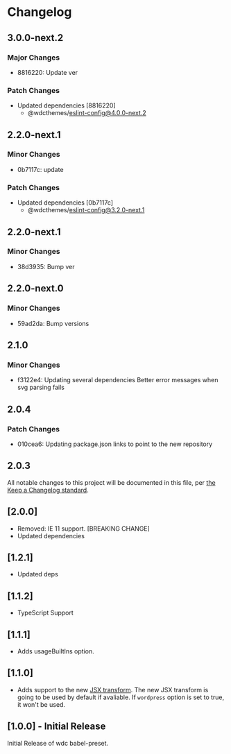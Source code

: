 # Changelog

## 3.0.0-next.2

### Major Changes

- 8816220: Update ver

### Patch Changes

- Updated dependencies [8816220]
  - @wdcthemes/eslint-config@4.0.0-next.2

## 2.2.0-next.1

### Minor Changes

- 0b7117c: update

### Patch Changes

- Updated dependencies [0b7117c]
  - @wdcthemes/eslint-config@3.2.0-next.1

## 2.2.0-next.1

### Minor Changes

- 38d3935: Bump ver

## 2.2.0-next.0

### Minor Changes

- 59ad2da: Bump versions

## 2.1.0

### Minor Changes

- f3122e4: Updating several dependencies
  Better error messages when svg parsing fails

## 2.0.4

### Patch Changes

- 010cea6: Updating package.json links to point to the new repository

## 2.0.3

All notable changes to this project will be documented in this file, per [the Keep a Changelog standard](http://keepachangelog.com/).

## [2.0.0]

- Removed: IE 11 support. [BREAKING CHANGE]
- Updated dependencies

## [1.2.1]

- Updated deps

## [1.1.2]

- TypeScript Support

## [1.1.1]

- Adds usageBuiltIns option.

## [1.1.0]

- Adds support to the new [JSX transform](https://reactjs.org/blog/2020/09/22/introducing-the-new-jsx-transform.html). The new JSX transform is going to be used by default if avaliable. If `wordpress` option is set to true, it won't be used.

## [1.0.0] - Initial Release

Initial Release of wdc babel-preset.
